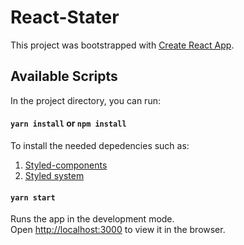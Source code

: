 # React-Stater 

This project was bootstrapped with [Create React App](https://github.com/facebook/create-react-app).

## Available Scripts

In the project directory, you can run:

#### `yarn install` or `npm install`

To install the needed depedencies such as:
1. [Styled-components](https://styled-components.com/)
2. [Styled system](https://styled-system.com/)

#### `yarn start`

Runs the app in the development mode.\
Open [http://localhost:3000](http://localhost:3000) to view it in the browser.
